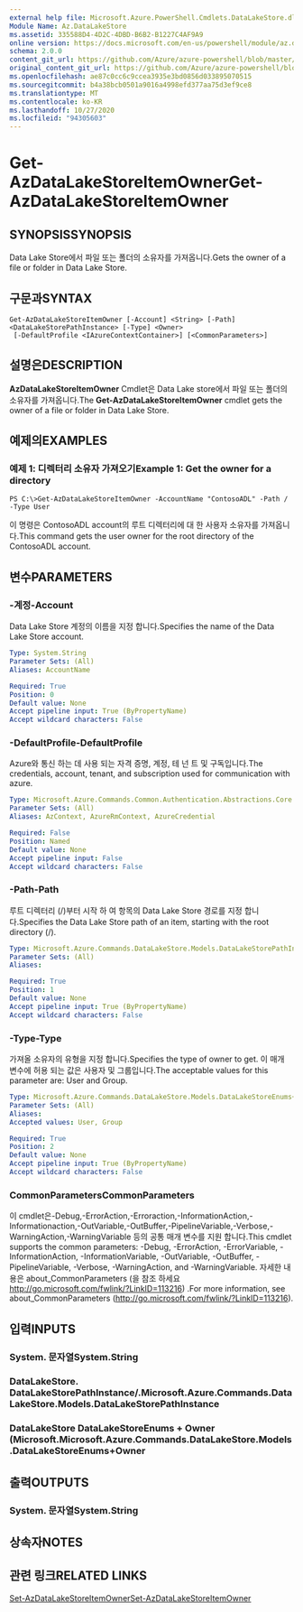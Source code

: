 ```yaml
---
external help file: Microsoft.Azure.PowerShell.Cmdlets.DataLakeStore.dll-Help.xml
Module Name: Az.DataLakeStore
ms.assetid: 335588D4-4D2C-4DBD-B6B2-B1227C4AF9A9
online version: https://docs.microsoft.com/en-us/powershell/module/az.datalakestore/get-azdatalakestoreitemowner
schema: 2.0.0
content_git_url: https://github.com/Azure/azure-powershell/blob/master/src/DataLakeStore/DataLakeStore/help/Get-AzDataLakeStoreItemOwner.md
original_content_git_url: https://github.com/Azure/azure-powershell/blob/master/src/DataLakeStore/DataLakeStore/help/Get-AzDataLakeStoreItemOwner.md
ms.openlocfilehash: ae87c0cc6c9ccea3935e3bd0856d033895070515
ms.sourcegitcommit: b4a38bcb0501a9016a4998efd377aa75d3ef9ce8
ms.translationtype: MT
ms.contentlocale: ko-KR
ms.lasthandoff: 10/27/2020
ms.locfileid: "94305603"
---
```

# <span data-ttu-id="65a1e-101">Get-AzDataLakeStoreItemOwner</span><span class="sxs-lookup"><span data-stu-id="65a1e-101">Get-AzDataLakeStoreItemOwner</span></span>

## <span data-ttu-id="65a1e-102">SYNOPSIS</span><span class="sxs-lookup"><span data-stu-id="65a1e-102">SYNOPSIS</span></span>
<span data-ttu-id="65a1e-103">Data Lake Store에서 파일 또는 폴더의 소유자를 가져옵니다.</span><span class="sxs-lookup"><span data-stu-id="65a1e-103">Gets the owner of a file or folder in Data Lake Store.</span></span>

## <span data-ttu-id="65a1e-104">구문과</span><span class="sxs-lookup"><span data-stu-id="65a1e-104">SYNTAX</span></span>

```
Get-AzDataLakeStoreItemOwner [-Account] <String> [-Path] <DataLakeStorePathInstance> [-Type] <Owner>
 [-DefaultProfile <IAzureContextContainer>] [<CommonParameters>]
```

## <span data-ttu-id="65a1e-105">설명은</span><span class="sxs-lookup"><span data-stu-id="65a1e-105">DESCRIPTION</span></span>
<span data-ttu-id="65a1e-106">**AzDataLakeStoreItemOwner** Cmdlet은 Data Lake store에서 파일 또는 폴더의 소유자를 가져옵니다.</span><span class="sxs-lookup"><span data-stu-id="65a1e-106">The **Get-AzDataLakeStoreItemOwner** cmdlet gets the owner of a file or folder in Data Lake Store.</span></span>

## <span data-ttu-id="65a1e-107">예제의</span><span class="sxs-lookup"><span data-stu-id="65a1e-107">EXAMPLES</span></span>

### <span data-ttu-id="65a1e-108">예제 1: 디렉터리 소유자 가져오기</span><span class="sxs-lookup"><span data-stu-id="65a1e-108">Example 1: Get the owner for a directory</span></span>
```
PS C:\>Get-AzDataLakeStoreItemOwner -AccountName "ContosoADL" -Path / -Type User
```

<span data-ttu-id="65a1e-109">이 명령은 ContosoADL account의 루트 디렉터리에 대 한 사용자 소유자를 가져옵니다.</span><span class="sxs-lookup"><span data-stu-id="65a1e-109">This command gets the user owner for the root directory of the ContosoADL account.</span></span>

## <span data-ttu-id="65a1e-110">변수</span><span class="sxs-lookup"><span data-stu-id="65a1e-110">PARAMETERS</span></span>

### <span data-ttu-id="65a1e-111">-계정</span><span class="sxs-lookup"><span data-stu-id="65a1e-111">-Account</span></span>
<span data-ttu-id="65a1e-112">Data Lake Store 계정의 이름을 지정 합니다.</span><span class="sxs-lookup"><span data-stu-id="65a1e-112">Specifies the name of the Data Lake Store account.</span></span>

```yaml
Type: System.String
Parameter Sets: (All)
Aliases: AccountName

Required: True
Position: 0
Default value: None
Accept pipeline input: True (ByPropertyName)
Accept wildcard characters: False
```

### <span data-ttu-id="65a1e-113">-DefaultProfile</span><span class="sxs-lookup"><span data-stu-id="65a1e-113">-DefaultProfile</span></span>
<span data-ttu-id="65a1e-114">Azure와 통신 하는 데 사용 되는 자격 증명, 계정, 테 넌 트 및 구독입니다.</span><span class="sxs-lookup"><span data-stu-id="65a1e-114">The credentials, account, tenant, and subscription used for communication with azure.</span></span>

```yaml
Type: Microsoft.Azure.Commands.Common.Authentication.Abstractions.Core.IAzureContextContainer
Parameter Sets: (All)
Aliases: AzContext, AzureRmContext, AzureCredential

Required: False
Position: Named
Default value: None
Accept pipeline input: False
Accept wildcard characters: False
```

### <span data-ttu-id="65a1e-115">-Path</span><span class="sxs-lookup"><span data-stu-id="65a1e-115">-Path</span></span>
<span data-ttu-id="65a1e-116">루트 디렉터리 (/)부터 시작 하 여 항목의 Data Lake Store 경로를 지정 합니다.</span><span class="sxs-lookup"><span data-stu-id="65a1e-116">Specifies the Data Lake Store path of an item, starting with the root directory (/).</span></span>

```yaml
Type: Microsoft.Azure.Commands.DataLakeStore.Models.DataLakeStorePathInstance
Parameter Sets: (All)
Aliases:

Required: True
Position: 1
Default value: None
Accept pipeline input: True (ByPropertyName)
Accept wildcard characters: False
```

### <span data-ttu-id="65a1e-117">-Type</span><span class="sxs-lookup"><span data-stu-id="65a1e-117">-Type</span></span>
<span data-ttu-id="65a1e-118">가져올 소유자의 유형을 지정 합니다.</span><span class="sxs-lookup"><span data-stu-id="65a1e-118">Specifies the type of owner to get.</span></span>
<span data-ttu-id="65a1e-119">이 매개 변수에 허용 되는 값은 사용자 및 그룹입니다.</span><span class="sxs-lookup"><span data-stu-id="65a1e-119">The acceptable values for this parameter are: User and Group.</span></span>

```yaml
Type: Microsoft.Azure.Commands.DataLakeStore.Models.DataLakeStoreEnums+Owner
Parameter Sets: (All)
Aliases:
Accepted values: User, Group

Required: True
Position: 2
Default value: None
Accept pipeline input: True (ByPropertyName)
Accept wildcard characters: False
```

### <span data-ttu-id="65a1e-120">CommonParameters</span><span class="sxs-lookup"><span data-stu-id="65a1e-120">CommonParameters</span></span>
<span data-ttu-id="65a1e-121">이 cmdlet은-Debug,-ErrorAction,-Erroraction,-InformationAction,-Informationaction,-OutVariable,-OutBuffer,-PipelineVariable,-Verbose,-WarningAction,-WarningVariable 등의 공통 매개 변수를 지원 합니다.</span><span class="sxs-lookup"><span data-stu-id="65a1e-121">This cmdlet supports the common parameters: -Debug, -ErrorAction, -ErrorVariable, -InformationAction, -InformationVariable, -OutVariable, -OutBuffer, -PipelineVariable, -Verbose, -WarningAction, and -WarningVariable.</span></span> <span data-ttu-id="65a1e-122">자세한 내용은 about_CommonParameters (을 참조 하세요 http://go.microsoft.com/fwlink/?LinkID=113216) .</span><span class="sxs-lookup"><span data-stu-id="65a1e-122">For more information, see about_CommonParameters (http://go.microsoft.com/fwlink/?LinkID=113216).</span></span>

## <span data-ttu-id="65a1e-123">입력</span><span class="sxs-lookup"><span data-stu-id="65a1e-123">INPUTS</span></span>

### <span data-ttu-id="65a1e-124">System. 문자열</span><span class="sxs-lookup"><span data-stu-id="65a1e-124">System.String</span></span>

### <span data-ttu-id="65a1e-125">DataLakeStore. DataLakeStorePathInstance/.</span><span class="sxs-lookup"><span data-stu-id="65a1e-125">Microsoft.Azure.Commands.DataLakeStore.Models.DataLakeStorePathInstance</span></span>

### <span data-ttu-id="65a1e-126">DataLakeStore DataLakeStoreEnums + Owner (Microsoft.</span><span class="sxs-lookup"><span data-stu-id="65a1e-126">Microsoft.Azure.Commands.DataLakeStore.Models.DataLakeStoreEnums+Owner</span></span>

## <span data-ttu-id="65a1e-127">출력</span><span class="sxs-lookup"><span data-stu-id="65a1e-127">OUTPUTS</span></span>

### <span data-ttu-id="65a1e-128">System. 문자열</span><span class="sxs-lookup"><span data-stu-id="65a1e-128">System.String</span></span>

## <span data-ttu-id="65a1e-129">상속자</span><span class="sxs-lookup"><span data-stu-id="65a1e-129">NOTES</span></span>

## <span data-ttu-id="65a1e-130">관련 링크</span><span class="sxs-lookup"><span data-stu-id="65a1e-130">RELATED LINKS</span></span>

[<span data-ttu-id="65a1e-131">Set-AzDataLakeStoreItemOwner</span><span class="sxs-lookup"><span data-stu-id="65a1e-131">Set-AzDataLakeStoreItemOwner</span></span>](./Set-AzDataLakeStoreItemOwner.md)


